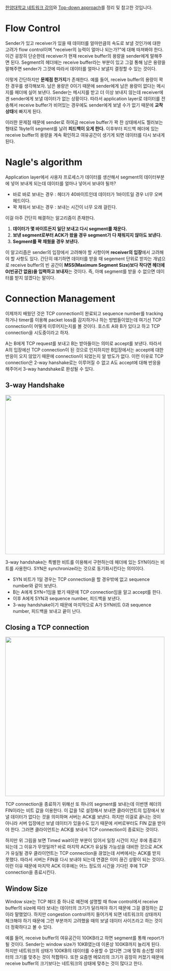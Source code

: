 [한양대학교 네트워크 강의](http://www.kocw.net/home/search/kemView.do?kemId=1169634)와 [Top-down approach](http://www.bau.edu.jo/UserPortal/UserProfile/PostsAttach/10617_1870_1.pdf)를 정리 및 참고한 것입니다.

# Flow Control

Sender가 있고 receiver가 있을 때 데이터를 얼마만큼의 속도로 보낼 것인가에 대한 고려가 flow control이며 "receiver의 능력이 얼마나 되는가?"에 대해 따져봐야 한다. 이건 굉장히 단순한데 receiver가 현재 receive buffer의 용량을 sender에게 말해주면 된다. Segment의 헤더에는 receive buffer라는 부분이 있고 그걸 통해 남은 용량을 말해주면 sender가 그것에 따라서 데이터를 얼마나 보낼지 결정할 수 있는 것이다.

이렇게 간단하지만 **문제점 한가지**가 존재한다. 예를 들어, receive buffer의 용량이 꽉찬 경우를 생각해보자. 남은 용량은 0이기 때문에 sender에게 남은 용량이 없다는 메시지를 헤더에 실어 보낸다. Sender는 메시지를 받고 더 이상 보내지 않는데 receiver에겐 sender에게 보낼 데이터가 없는 상황이다. 따라서 application layer로 데이터를 전송해서 receive buffer가 비어있는 경우에도 sender에게 보낼 수가 없기 때문에 **교착상태**에 빠지게 된다.

이러한 문제점 때문에 sender로 하여금 receive buffer가 꽉 찬 상태에서도 찔러보는 형태로 1byte의 segment를 날려 **피드백이 오게 한다.** 이후부터 피드백 헤더에 있는 receive buffer의 용량을 계속 확인하고 여유공간이 생기게 되면 데이터를 다시 보내게 된다.



# Nagle's algorithm

Application layer에서 사용자 프로세스가 데이터를 생산해서 segment의 데이터부분에 넣어 보내게 되는데 데이터를 얼마나 넣어서 보내야 될까? 

* 바로 바로 보내는 경우 : 헤더가 40바이트인데 데이터가 1바이트일 경우 너무 오버헤드이다.
* 꽉 채워서 보내는 경우 : 보내는 시간이 너무 오래 걸린다.

이걸 아주 간단히 해결하는 알고리즘이 존재한다.

1. **데이터가 몇 바이트든지 일단 보내고 다시 segment를 채운다.**
2. **보낸 segment로부터 ACK가 왔을 경우 segment가 다 채워지지 않아도 보낸다.**
3. **Segment를 꽉 채웠을 경우 보낸다.**

이 알고리즘은 sender의 입장에서 고려해야 할 사항이며 **receiver의 입장**에서 고려해야 할 사항도 있다. 간단히 얘기하면 데이터를 받을 때 segement 단위로 받자는 개념으로 receive buffer의 빈 공간이 **MSS(Maximum Segment Size)보다 작다면 헤더에 0(빈공간 없음)을 입력하고 보내자**는 것이다. 즉, 아예 segment를 받을 수 없으면 데이터를 받지 않겠다는 말이다.



# Connection Management

이제까지 배웠던 것은 TCP connection이 완료되고 sequence number를 tracking 하거나 timer를 이용해 packet loss를 감지하거나 하는 방법들이었는데 여기선 TCP connection이 어떻게 이루어지는지를 볼 것이다. 호스트 A와 B가 있다고 하고 TCP connection을 시도중이라고 하자.

A는 B에게 TCP request를 보내고 B는 받아들이는 의미로 accept를 보낸다. 따라서 A의 입장에선 TCP connection이 된 것으로 인지하지만 B입장에서는 accept에 대한 반응이 오지 않았기 때문에 connection이 되었는지 알 방도가 없다. 이런 이유로 TCP connection은 2-way hanshake로는 이루어질 수 없고 A도 accept에 대해 반응을 해주어서 3-way handshake로 완성될 수 있다.

## 3-way Handshake

<img src="https://user-images.githubusercontent.com/35518072/43060097-58f5a6ee-8e8a-11e8-9fd4-ad6ba094db91.png" width="500px">

3-way handshake는 특별한 비트를 이용해서 구현하는데 헤더에 있는 SYN이라는 비트를 사용한다. SYN은 synchronize라는 것으로 동기화시킨다는 의미이다. 

* SYN 비트가 1일 경우는 TCP connection을 할 경우밖에 없고 sequence number와 같이 보낸다.
* B는 A에게 SYN=1임을 봤기 때문에 TCP connection임을 알고 accept를 한다.
* 이후 A에게 SYN과 sequence number, 피드백을 보낸다.
* 3-way handshake이기 때문에 마지막으로 A가 SYN비트 0과 sequence number, 피드백을 보내고 끝이 난다.

## Closing a TCP connection

<img src="https://user-images.githubusercontent.com/35518072/43060682-ed5c06dc-8e8c-11e8-9b0e-d630b48b3470.png" width="500px">

TCP connection을 종료하기 위해선 또 하나의 segment를 보내는데 이번엔 헤더의 FIN이라는 비트 값을 이용한다. 이 값을 1로 설정해서 보내면 클라이언트의 입장에서 보낼 데이터가 없다는 것을 의미하며 서버는 ACK를 보낸다. 하지만 이걸로 끝나는 것이 아니라 서버 입장에선 보낼 데이터가 있을수도 있기 때문에 서버로부터도 FIN 값을 받아야 한다. 그러면 클라이언트는 ACK를 보내서 TCP connection이 종료되는 것이다.

하지만 위 그림을 보면 Timed wait이란 부분이 있어서 일정 시간이 지난 후에 종료가 되는데 그 이유가 무엇일까? 바로 마지막 ACK가 유실될 가능성을 대비한 것으로 ACK가 유실될 경우 클라이언트는 TCP connection을 끊었는데 서버에서는 ACK를 받지 못했다. 따라서 서버는 FIN을 다시 보내야 되는데 연결은 이미 끊긴 상황이 되는 것이다. 이런 이유 때문에 마지막 ACK 이후에는 어느 정도의 시간을 기다린 후에 TCP connection을 종료시킨다.

## Window Size

Window size는 TCP 헤더 중 하나로 예전에 설명할 때 flow control에서 receive buffer의 size에 따라 보내는 데이터의 크기가 달라져야 하기 때문에 그걸 결정하는 값이라 말했었다. 하지만 congestion control까지 들어가게 되면 네트워크의 상태까지 체크해야 하기 때문에 그런 부분까지 고려했을 때의 보낼 데이터 사이즈라고 하는 것이 더 정확하다고 볼 수 있다.

예를 들어, receive buffer의 여유공간이 100KB라고 하면 segment를 통해 report가 될 것이다. Sender는 window size가 10KB였는데 이론상 100KB까지 늘리게 된다. 하지만 네트워크의 상태가 100KB의 데이터를 수용할 수 없다면 그에 맞춰 송신할 데이터의 크기를 맞추는 것이 적합하다. 또한 요즘엔 메모리의 크기가 굉장히 커졌기 때문에 receive buffer의 크기보다는 네트워크의 상태에 맞추는 것이 많다고 한다.



